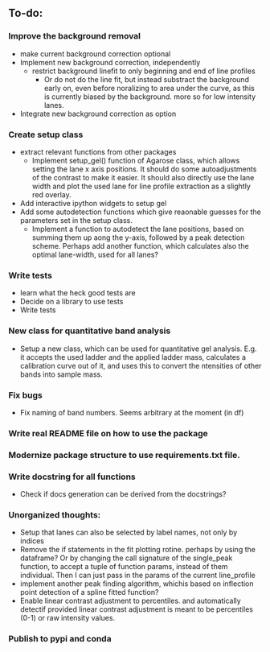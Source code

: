 ## To-do:

### Improve the background removal

* make current background correction optional
* Implement new background correction, independently
    * restrict background linefit to only beginning and end of line profiles
        * Or do not do the line fit, but instead substract the background early on, even before noralizing to area under the curve, as this is currently biased by the background. more so for low intensity lanes.
* Integrate new background correction as option

### Create setup class

* extract relevant functions from other packages
    * Implement setup_gel() function of Agarose class, which allows setting the lane x axis positions. It should do some autoadjustments of the contrast to make it easier. It should also directly use the lane width and plot the used lane for line profile extraction as a slightly red overlay.
* Add interactive ipython widgets to setup gel
* Add some autodetection functions which give reaonable guesses for the parameters set in the setup class.
    * Implement a function to autodetect the lane positions, based on summing them up aong the y-axis, followed by a peak detection scheme. Perhaps add another function, which calculates also the optimal lane-width, used for all lanes?

### Write tests

* learn what the heck good tests are
* Decide on a library to use tests
* Write tests


### New class for quantitative band analysis
* Setup a new class, which can be used for quantitative gel analysis. E.g. it accepts the used ladder and the applied ladder mass, calculates a calibration curve out of it, and uses this to convert the ntensities of other bands into sample mass.

### Fix bugs

* Fix naming of band numbers. Seems arbitrary at the moment (in df)

### Write real README file on how to use the package

### Modernize package structure to use requirements.txt file.

### Write docstring for all functions
* Check if docs generation can be derived from the docstrings?

### Unorganized thoughts:
* Setup that lanes can also be selected by label names, not only by indices
* Remove the if statements in the fit plotting rotine. perhaps by using the dataframe? Or by changing the call signature of the single_peak function, to accept a tuple of function params, instead of them individual. Then I can just pass in the params of the current line_profile
* implement another peak finding algorithm, whichis based on inflection point detection of a spline fitted function?
* Enable linear contrast adjustment to percentiles. and automatically detectif provided linear contrast adjustment is meant to be percentiles (0-1) or raw intensity values.

### Publish to pypi and conda

